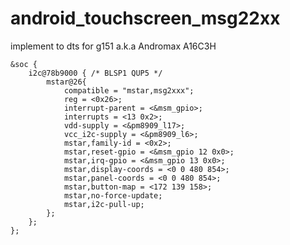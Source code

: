 # android_touchscreen_msg22xx

implement to dts for g151 a.k.a Andromax A16C3H

	&soc {
		i2c@78b9000 { /* BLSP1 QUP5 */
			mstar@26{
				compatible = "mstar,msg2xxx";
				reg = <0x26>;
				interrupt-parent = <&msm_gpio>;
				interrupts = <13 0x2>;
				vdd-supply = <&pm8909_l17>;
				vcc_i2c-supply = <&pm8909_l6>;
				mstar,family-id = <0x2>;
				mstar,reset-gpio = <&msm_gpio 12 0x0>;
				mstar,irq-gpio = <&msm_gpio 13 0x0>;
				mstar,display-coords = <0 0 480 854>;
				mstar,panel-coords = <0 0 480 854>;
				mstar,button-map = <172 139 158>;
				mstar,no-force-update;
				mstar,i2c-pull-up;
			};
		};
	};
